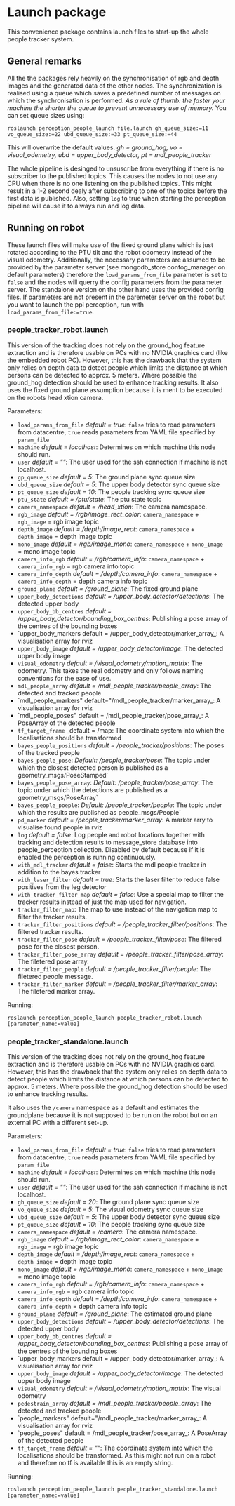 # Launch package
This convenience package contains launch files to start-up the whole people tracker system.

## General remarks
All the the packages rely heavily on the synchronisation of rgb and depth images and the generated data of the other nodes. The synchronization is realised using a queue which saves a predefined number of messages on which the synchronisation is performed. _As a rule of thumb: the faster your machine the shorter the queue to prevent unnecessary use of memory._ You can set queue sizes using:
```
roslaunch perception_people_launch file.launch gh_queue_size:=11 vo_queue_size:=22 ubd_queue_size:=33 pt_queue_size:=44
```
This will overwrite the default values.  _gh = ground_hog, vo = visual_odemetry, ubd = upper_body_detector, pt = mdl_people_tracker_

The whole pipeline is desinged to unsuscribe from everything if there is no subscriber to the published topics. This causes the nodes to not use any CPU when there is no one listening on the published topics. This might result in a 1-2 second dealy after subscribing to one of the topics before the first data is published. Also, setting `log` to true when starting the perception pipeline will cause it to always run and log data.

## Running on robot
These launch files will make use of the fixed ground plane which is just rotated according to the PTU tilt and the robot odometry instead of the visual odometry. Additionally, the necessary parameters are assumed to be provided by the parameter server (see mongodb_store confog_manager on default parameters) therefore the `load_params_from_file` parameter is set to `false` and the nodes will querry the config parameters from the parameter server. The standalone version on the other hand uses the provided config files. If parameters are not present in the paremeter server on the robot but you want to launch the ppl perception, run with `load_params_from_file:=true`.

### people_tracker_robot.launch
This version of the tracking does not rely on the ground_hog feature extraction and is therefore usable on PCs with no NVIDIA graphics card (like the embedded robot PC). However, this has the drawback that the system only relies on depth data to detect people which limits the distance at which persons can be detected to approx. 5 meters. Where possible the ground_hog detection should be used to enhance tracking results. It also uses the fixed ground plane assumption because it is ment to be executed on the robots head xtion camera.

Parameters:
* `load_params_from_file` _default = true_: `false` tries to read parameters from datacentre, `true` reads parameters from YAML file specified by `param_file`
* `machine` _default = localhost_: Determines on which machine this node should run.
* `user` _default = ""_: The user used for the ssh connection if machine is not localhost.
* `gp_queue_size` _default = 5_: The ground plane sync queue size
* `ubd_queue_size` _default = 5_: The upper body detector sync queue size
* `pt_queue_size` _default = 10_: The people tracking sync queue size
* `ptu_state` _default = /ptu/state_: The ptu state topic
* `camera_namespace` _default = /head_xtion_: The camera namespace.
* `rgb_image` _default = /rgb/image_rect_color_: `camera_namespace` + `rgb_image` = rgb image topic
* `depth_image` _default = /depth/image_rect_: `camera_namespace` + `depth_image` = depth image topic
* `mono_image` _default = /rgb/image_mono_: `camera_namespace` + `mono_image` = mono image topic
* `camera_info_rgb` _default = /rgb/camera_info_: `camera_namespace` + `camera_info_rgb` = rgb camera info topic
* `camera_info_depth` _default = /depth/camera_info_: `camera_namespace` + `camera_info_depth` = depth camera info topic
* `ground_plane` _default = /ground_plane_: The fixed ground plane
* `upper_body_detections` _default = /upper_body_detector/detections_: The detected upper body
* `upper_body_bb_centres` _default = /upper_body_detector/bounding_box_centres_: Publishing a pose array of the centres of the bounding boxes
* `upper_body_markers default = /upper_body_detector/marker_array_: A visualisation array for rviz
* `upper_body_image` _default = /upper_body_detector/image_: The detected upper body image
* `visual_odometry` _default = /visual_odometry/motion_matrix_: The odometry. This takes the real odometry and only follows naming conventions for the ease of use.
* `mdl_people_array` _default = /mdl_people_tracker/people_array_: The detected and tracked people
* `mdl_people_markers" default="/mdl_people_tracker/marker_array_: A visualisation array for rviz
* `mdl_people_poses" default = /mdl_people_tracker/pose_array_: A PoseArray of the detected people
* `tf_target_frame` _default = /map: The coordinate system into which the localisations should be transformed
* `bayes_people_positions` _default = /people_tracker/positions_: The poses of the tracked people
* `bayes_people_pose`: _Default: /people_tracker/pose_: The topic under which the closest detected person is published as a geometry_msgs/PoseStamped`
* `bayes_people_pose_array`: _Default: /people_tracker/pose_array_: The topic under which the detections are published as a geometry_msgs/PoseArray`
* `bayes_people_poeple`: _Default: /people_tracker/people_: The topic under which the results are published as people_msgs/People`
* `pd_marker` _default = /people_tracker/marker_array_: A marker arry to visualise found people in rviz
* `log` _default = false_: Log people and robot locations together with tracking and detection results to message_store database into people_perception collection. Disabled by default because if it is enabled the perception is running continuously.
* `with_mdl_tracker` _default = false_: Starts the mdl people tracker in addition to the bayes tracker
* `with_laser_filter` _default = true_: Starts the laser filter to reduce false positives from the leg detector
* `with_tracker_filter_map` _default = false_: Use a special map to filter the tracker results instead of just the map used for navigation.
* `tracker_filter_map`: The map to use instead of the navigation map to filter the tracker results.
* `tracker_filter_positions` _default = /people_tracker_filter/positions_: The filtered tracker results.
* `tracker_filter_pose` _default = /people_tracker_filter/pose_: The filtered pose for the closest person.
* `tracker_filter_pose_array` _default = /people_tracker_filter/pose_array_: The filetered pose array.
* `tracker_filter_people` _default = /people_tracker_filter/people_: The filetered people message.
* `tracker_filter_marker` _default = /people_tracker_filter/marker_array_: The filetered marker array.


Running:
```
roslaunch perception_people_launch people_tracker_robot.launch [parameter_name:=value]
```

### people_tracker_standalone.launch
This version of the tracking does not rely on the ground_hog feature extraction and is therefore usable on PCs with no NVIDIA graphics card. However, this has the drawback that the system only relies on depth data to detect people which limits the distance at which persons can be detected to approx. 5 meters. Where possible the ground_hog detection should be used to enhance tracking results. 

It also uses the `/camera` namespace as a default and estimates the groundplane because it is not supposed to be run on the robot but on an external PC with a different set-up.


Parameters:
* `load_params_from_file` _default = true_: `false` tries to read parameters from datacentre, `true` reads parameters from YAML file specified by `param_file`
* `machine` _default = localhost_: Determines on which machine this node should run.
* `user` _default = ""_: The user used for the ssh connection if machine is not localhost.
* `gh_queue_size` _default = 20_: The ground plane sync queue size
* `vo_queue_size` _default = 5_: The visual odometry sync queue size
* `ubd_queue_size` _default = 5_: The upper body detector sync queue size
* `pt_queue_size` _default = 10_: The people tracking sync queue size
* `camera_namespace` _default = /camera_: The camera namespace.
* `rgb_image` _default = /rgb/image_rect_color_: `camera_namespace` + `rgb_image` = rgb image topic
* `depth_image` _default = /depth/image_rect_: `camera_namespace` + `depth_image` = depth image topic
* `mono_image` _default = /rgb/image_mono_: `camera_namespace` + `mono_image` = mono image topic
* `camera_info_rgb` _default = /rgb/camera_info_: `camera_namespace` + `camera_info_rgb` = rgb camera info topic
* `camera_info_depth` _default = /depth/camera_info_: `camera_namespace` + `camera_info_depth` = depth camera info topic
* `ground_plane` _default = /ground_plane_: The estimated ground plane
* `upper_body_detections` _default = /upper_body_detector/detections_: The detected upper body
* `upper_body_bb_centres` _default = /upper_body_detector/bounding_box_centres_: Publishing a pose array of the centres of the bounding boxes
* `upper_body_markers default = /upper_body_detector/marker_array_: A visualisation array for rviz
* `upper_body_image` _default = /upper_body_detector/image_: The detected upper body image
* `visual_odometry` _default = /visual_odometry/motion_matrix_: The visual odometry
* `pedestrain_array` _default = /mdl_people_tracker/people_array_: The detected and tracked people
* `people_markers" default="/mdl_people_tracker/marker_array_: A visualisation array for rviz
* `people_poses" default = /mdl_people_tracker/pose_array_: A PoseArray of the detected people
* `tf_target_frame` _default = ""_: The coordinate system into which the localisations should be transformed. As this might not run on a robot and therefore no tf is available this is an empty string.


Running:
```
roslaunch perception_people_launch people_tracker_standalone.launch [parameter_name:=value]
```

